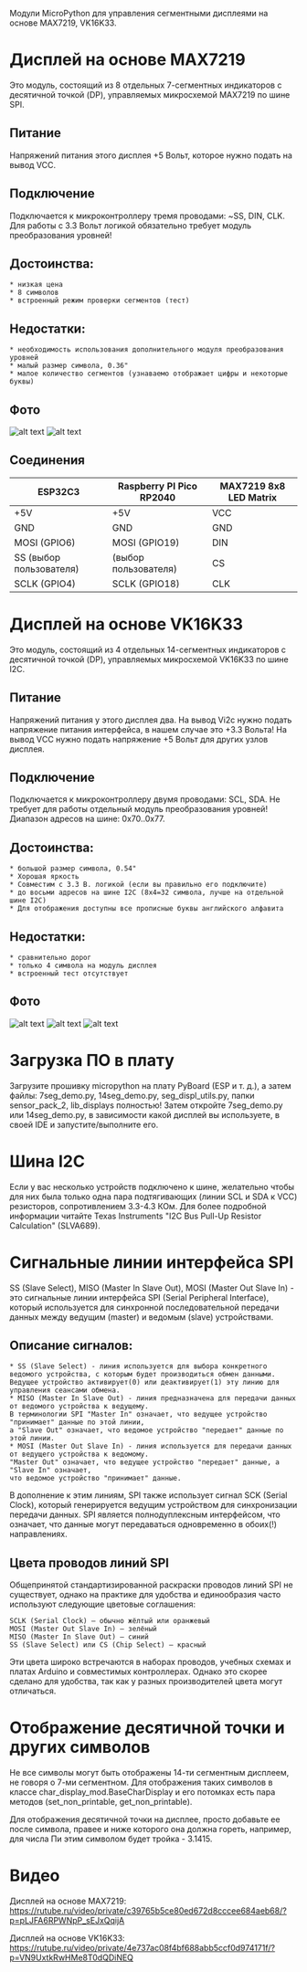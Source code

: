 Модули MicroPython для управления сегментными дисплеями на основе MAX7219, VK16K33.

# Дисплей на основе MAX7219
Это модуль, состоящий из 8 отдельных 7-сегментных индикаторов с десятичной точкой (DP), 
управляемых микросхемой MAX7219 по шине SPI.

## Питание
Напряжений питания этого дисплея +5 Вольт, которое нужно подать на вывод VCC. 

## Подключение
Подключается к микроконтроллеру тремя проводами: ~SS, DIN, CLK. 
Для работы с 3.3 Вольт логикой обязательно требует модуль преобразования уровней!

## Достоинства: 
    * низкая цена
    * 8 символов
    * встроенный режим проверки сегментов (тест)

## Недостатки:
    * необходимость использования дополнительного модуля преобразования уровней
    * малый размер символа, 0.36"
    * малое количество сегментов (узнаваемо отображает цифры и некоторые буквы)

## Фото
![alt text](https://github.com/octaprog7/seg_displays/blob/master/pics/display_max7219_close_view.JPG)
![alt text](https://github.com/octaprog7/seg_displays/blob/master/pics/display_max7219_rear_view.JPG)

## Соединения
  
| ESP32C3                   | Raspberry PI Pico RP2040 | MAX7219 8x8 LED Matrix   |
|---------------------------|--------------------------|--------------------------|
| +5V                       | +5V                      | VCC                      |
| GND                       | GND                      | GND                      |
| MOSI (GPIO6)              | MOSI (GPIO19)            | DIN                      |
| SS   (выбор пользователя) | (выбор пользователя)     | CS                       |
| SCLK (GPIO4)              | SCLK (GPIO18)            | CLK                      |

# Дисплей на основе VK16K33
Это модуль, состоящий из 4 отдельных 14-сегментных индикаторов с десятичной точкой (DP), 
управляемых микросхемой VK16K33 по шине I2C.

## Питание
Напряжений питания у этого дисплея два. На вывод Vi2c нужно подать напряжение питания интерфейса,
в нашем случае это +3.3 Вольта! На вывод VСС нужно подать напряжение +5 Вольт для других узлов дисплея. 

## Подключение
Подключается к микроконтроллеру двумя проводами: SCL, SDA.
Не требует для работы отдельный модуль преобразования уровней!
Диапазон адресов на шине: 0x70..0x77.

## Достоинства: 
    * большой размер символа, 0.54"
    * Хорошая яркость
    * Совместим с 3.3 В. логикой (если вы правильно его подключите)
    * до восьми адресов на шине I2C (8x4=32 символа, лучше на отдельной шине I2C)
    * Для отображения доступны все прописные буквы английского алфавита 

## Недостатки:
    * сравнительно дорог
    * только 4 символа на модуль дисплея
    * встроенный тест отсутствует

## Фото
![alt text](https://github.com/octaprog7/seg_displays/blob/master/pics/display_vk16k33_4x1.JPG)
![alt text](https://github.com/octaprog7/seg_displays/blob/master/pics/display_vk16k33_close_view.JPG)
![alt text](https://github.com/octaprog7/seg_displays/blob/master/pics/display_vk16k33_rear_view.JPG)


# Загрузка ПО в плату
Загрузите прошивку micropython на плату PyBoard (ESP и т. д.), а затем файлы: 7seg_demo.py, 14seg_demo.py, seg_displ_utils.py, 
папки sensor_pack_2, lib_displays полностью!
Затем откройте 7seg_demo.py или 14seg_demo.py, в зависимости какой дисплей вы используете, в своей IDE и запустите/выполните его.

# Шина I2C
Если у вас несколько устройств подключено к шине, желательно чтобы для них была только одна пара
подтягивающих (линии SCL и SDA к VCC) резисторов, сопротивлением 3.3-4.3 КОм.
Для более подробной информации читайте Texas Instruments "I2C Bus Pull-Up Resistor Calculation" (SLVA689).

# Сигнальные линии интерфейса SPI

SS (Slave Select), MISO (Master In Slave Out), MOSI (Master Out Slave In) - это сигнальные линии интерфейса SPI (Serial Peripheral Interface), 
который используется для синхронной последовательной передачи данных между ведущим (master) и ведомым (slave) устройствами.

## Описание сигналов:
    * SS (Slave Select) - линия используется для выбора конкретного ведомого устройства, с которым будет производиться обмен данными.
    Ведущее устройство активирует(0) или деактивирует(1) эту линию для управления сеансами обмена.
    * MISO (Master In Slave Out) - линия предназначена для передачи данных от ведомого устройства к ведущему.
    В терминологии SPI "Master In" означает, что ведущее устройство "принимает" данные по этой линии,
    а "Slave Out" означает, что ведомое устройство "передает" данные по этой линии.
    * MOSI (Master Out Slave In) - линия используется для передачи данных от ведущего устройства к ведомому.
    "Master Out" означает, что ведущее устройство "передает" данные, а "Slave In" означает,
    что ведомое устройство "принимает" данные.

В дополнение к этим линиям, SPI также использует сигнал SCK (Serial Clock), который генерируется ведущим устройством для синхронизации передачи данных.
SPI является полнодуплексным интерфейсом, что означает, что данные могут передаваться одновременно в обоих(!) направлениях.

## Цвета проводов линий SPI

Общепринятой стандартизированной раскраски проводов линий SPI не существует, однако на практике для удобства и единообразия часто используют следующие цветовые соглашения:

    SCLK (Serial Clock) — обычно жёлтый или оранжевый
    MOSI (Master Out Slave In) — зелёный
    MISO (Master In Slave Out) — синий
    SS (Slave Select) или CS (Chip Select) — красный

Эти цвета широко встречаются в наборах проводов, учебных схемах и платах Arduino и совместимых контроллерах.
Однако это скорее сделано для удобства, так как у разных производителей цвета могут отличаться.

# Отображение десятичной точки и других символов
Не все символы могут быть отображены 14-ти сегментным дисплеем, не говоря о 7-ми сегментном.
Для отображения таких символов в классе char_display_mod.BaseCharDisplay и его потомках есть пара методов (set_non_printable, get_non_printable). 

Для отображения десятичной точки на дисплее, просто добавьте ее после символа, правее и ниже которого она должна гореть,
например, для числа Пи этим символом будет тройка - 3.1415.

# Видео
Дисплей на основе MAX7219:
    	https://rutube.ru/video/private/c39765b5ce80ed672d8cccee684aeb68/?p=pLJFA6RPWNpP_sEJxQqijA

Дисплей на основе VK16K33:
	https://rutube.ru/video/private/4e737ac08f4bf688abb5ccf0d974171f/?p=VN9UxtkRwHMe8T0dQDiNEQ